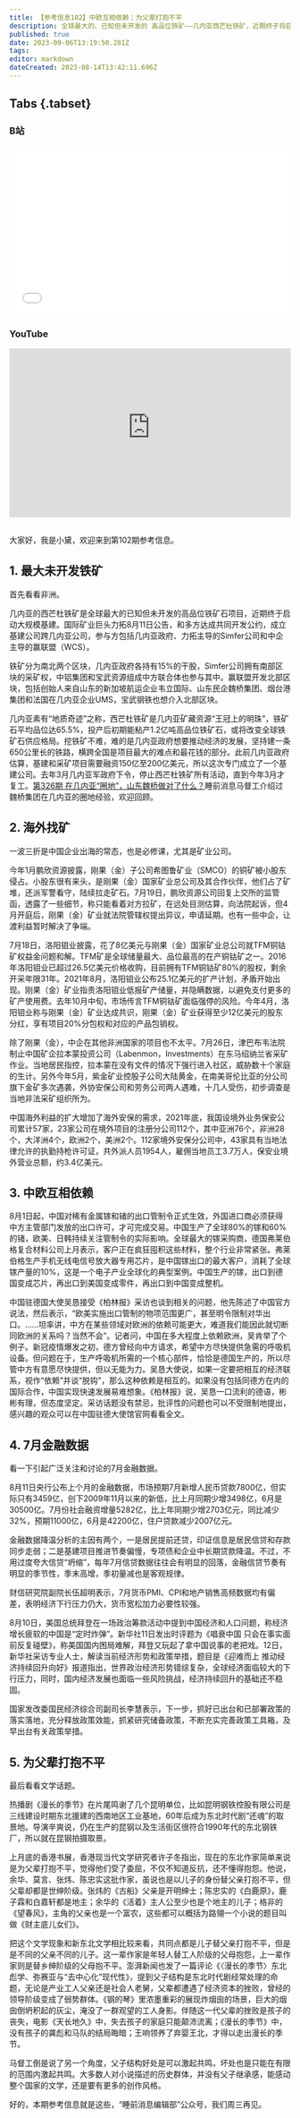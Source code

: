 ```yaml
---
title: 【参考信息102】中欧互相依赖；为父辈打抱不平
description: 全球最大的、已知但未开发的 高品位铁矿——几内亚西芒杜铁矿，近期终于将启动大规模基建，力拓宣布和多方达成共同开发公约。这个铁矿的南北矿区中企都深度参与其中。不过一波三折是中国企业出海的常态，也是必修课。中国驻德国大使吴恳近日接受《柏林报》采访，内容很丰富，话题没有禁忌。《漫长的季节》在昆明钢铁取景，这是三线建设时期东北援建的西南地区工业基地。许子东评价新东北文学：这一辈作家是年轻人替工人阶级的父母抱怨。
published: true
date: 2023-09-06T13:19:50.281Z
tags: 
editor: markdown
dateCreated: 2023-08-14T13:42:11.696Z
---
```


## Tabs {.tabset}
### B站
<div style="position: relative; padding: 30% 45%;">
<iframe style="position: absolute; width: 100%; height: 100%; left: 0; top: 0;" src="//player.bilibili.com/player.html?&bvid=BV1Vr4y1d7As&page=1&as_wide=1&high_quality=1&danmaku=1&autoplay=0" scrolling="no" border="0" frameborder="no" framespacing="0" allowfullscreen="true"></iframe>
</div>

### YouTube
<div style="position: relative; padding: 30% 45%;">
<iframe style="position: absolute; top: 0; left: 0; width: 100%; height: 100%;" src="https://www.youtube-nocookie.com/embed/YouTubeVID" title="YouTube video player" frameborder="0" allow="accelerometer; autoplay; clipboard-write; encrypted-media; gyroscope; picture-in-picture" allowfullscreen></iframe>
</div>

## 

大家好，我是小黛，欢迎来到第102期参考信息。

## 1. 最大未开发铁矿

首先看看非洲。

几内亚的西芒杜铁矿是全球最大的已知但未开发的高品位铁矿石项目，近期终于启动大规模基建。国际矿业巨头力拓8月11日公告，和多方达成共同开发公约，成立基建公司跨几内亚公司，参与方包括几内亚政府、力拓主导的Simfer公司和中企主导的赢联盟（WCS）。

铁矿分为南北两个区块，几内亚政府各持有15%的干股，Simfer公司拥有南部区块的采矿权，中铝集团和宝武资源组成中方联合体也参与其中。赢联盟开发北部区块，包括创始人来自山东的新加坡航运企业韦立国际、山东民企魏桥集团、烟台港集团和法国在几内亚企业UMS，宝武钢铁也想介入北部区块。

几内亚素有“地质奇迹”之称，西芒杜铁矿是几内亚矿藏资源“王冠上的明珠”，铁矿石平均品位达65.5%，投产后初期能粘产1.2亿吨高品位铁矿石，或将改变全球铁矿石供应格局。挖铁矿不难，难的是几内亚政府想要推动经济的发展，坚持建一条650公里长的铁路，横跨全国是项目最大的难点和最花钱的部分。此前几内亚政府估算，基建和采矿项目需要融资150亿至200亿美元，所以这次专门成立了一个基建公司。去年3月几内亚军政府下令，停止西芒杜铁矿所有活动，直到今年3月才复工。[第326期 在几内亚“圈地”，山东魏桥做对了什么？](https://archive.bedtime.news/zh/main/301-400/326)睡前消息马督工介绍过魏桥集团在几内亚的圈地经验，欢迎回顾。

## 2. 海外找矿

一波三折是中国企业出海的常态，也是必修课，尤其是矿业公司。

今年1月鹏欣资源披露，刚果（金）子公司希图鲁矿业（SMCO）的铜矿被小股东侵占。小股东很有来头，是刚果（金）国家矿业总公司及其合作伙伴，他们占了矿堆，还派军警看守，陆续拉走矿石。7月19日，鹏欣资源公司回复上交所的监管函，透露了一些细节，称只能看着对方拉矿，在远处目测估算，向法院起诉，但4月开庭后，刚果（金）矿业就法院管辖权提出异议，申请延期。也有一些中企，让渡利益暂时解决了争端。

7月18日，洛阳钼业披露，花了8亿美元与刚果（金）国家矿业总公司就TFM铜钴矿权益金问题和解。TFM矿是全球储量最大、品位最高的在产铜钴矿之一。2016年洛阳钼业已超过26.5亿美元价格收购，目前拥有TFM铜钴矿80%的股权，剩余开采年限31年。2021年8月，洛阳钼业公布25.1亿美元的扩产计划，矛盾开始出现。刚果（金）矿业指责洛阳钼业低报矿产储量，并隐瞒数据，以避免支付更多的矿产使用费。去年10月中旬，市场传言TFM铜钴矿面临强停的风险。今年4月，洛阳钼业称与刚果（金）矿业达成共识，刚果（金）矿业获得至少12亿美元的股东分红，享有项目20%分包权和对应的产品包销权。

除了刚果（金），中企在其他非洲国家的项目也不太平。7月26日，津巴布韦法院制止中国矿企拉本蒙投资公司（Labenmon，Investments）在东马绍纳兰省采矿作业。当地居民指控，拉本蒙在没有文件的情况下强行进入社区，威胁数十个家庭的生计。另外今年5月，紫金矿业控股子公司大陆黄金，在南美哥伦比亚的分公司旗下金矿多次遇袭，外协安保公司和劳务公司两人遇难，十几人受伤，初步调查是当地非法采矿组织所为。

中国海外利益的扩大增加了海外安保的需求，2021年底，我国设境外业务保安公司累计57家，23家公司在境外项目的注册分公司112个，其中亚洲76个，非洲28个，大洋洲4个，欧洲2个，美洲2个。112家境外安保分公司中，43家具有当地法律允许的执勤持枪许可证，共外派人员1954人，雇佣当地员工3.7万人，保安业境外营业总额，约3.4亿美元。

## 3. 中欧互相依赖

8月1日起，中国对稀有金属镓和锗的出口管制令正式生效，外国进口商必须获得中方主管部门发放的出口许可，才可完成交易。中国生产了全球80%的镓和60%的锗，欧美、日韩持续关注管制令的实际影响。全球最大的镓采购商，德国弗莱伯格复合材料公司上月表示，客户正在疯狂囤积这些材料，整个行业非常紧张。弗莱伯格生产手机无线电信号放大器专用芯片，是中国镓出口的最大客户，消耗了全球镓产量的10%，这是一个电子产业全球化的典型案例。中国生产的镓，出口到德国变成芯片，再出口到美国变成零件，再出口到中国变成整机。

中国驻德国大使吴恳接受《柏林报》采访也谈到相关的问题，他先陈述了中国官方说法，然后表示，“欧美实施出口管制的物项范围更广，甚至明令限制对华出口。......坦率讲，中方在某些领域对欧洲的依赖可能更大，难道我们能因此就切断同欧洲的关系吗？当然不会”。记者问，中国在多大程度上依赖欧洲，吴肯举了个例子。新冠疫情爆发之初，德方曾经向中方请求，希望中方尽快提供急需的呼吸机设备。但问题在于，生产呼吸机所需的一个核心部件，恰恰是德国生产的，所以尽管中方有意愿尽快提供，但以无能为力。吴恳大使说，如果一定要把相互的经济联系，视作“依赖”并谈“脱钩”，那么这种依赖是相互的。如果没有包括同德方在内的国际合作，中国实现快速发展易难想象。《柏林报》说，吴恳一口流利的德语，彬彬有理，但态度坚定。采访话题没有禁忌，批评性的问题也可以不受限制地提出，感兴趣的观众可以在中国驻德大使馆官网看看全文。

## 4. 7月金融数据

看一下引起广泛关注和讨论的7月金融数据。

8月11日央行公布上个月的金融数据，市场预期7月新增人民币贷款7800亿，但实际只有3459亿，创下2009年11月以来的新低，比上月同期少增3498亿，6月是30500亿。7月份社会融资增量5282亿，比上年同期少增2703亿元，同比减少32%，预期11000亿，6月是42200亿，住户贷款减少2007亿元。

金融数据降温分析的主因有两个，一是居民提前还贷，印证信息是居民信贷和存款同步走弱；二是基建项目推进节奏偏慢，专项债和企业中长期贷款降温。不过，不用过度夸大信贷“坍缩”，每年7月信贷数据往往会有明显的回落，金融信贷节奏有明显的季节性，季末高增，季初量减也是客观规律。

财信研究院副院长伍超明表示，7月货币PMI、CPI和地产销售高频数据均有偏差，表明经济下行压力仍大，货币宽松加力必要性较强。

8月10日，美国总统拜登在一场政治筹款活动中提到中国经济和人口问题，称经济增长疲软的中国是“定时炸弹”。新华社11日发出时评题为《唱衰中国 只会在事实面前反复碰壁》，称美国国内困局难解，拜登又玩起了拿中国说事的老把戏。12日，新华社采访专业人士，解读当前经济形势和政策举措，题目是《迎难而上 推动经济持续回升向好》报道指出，世界政治经济形势错综复杂，全球经济面临较大的下行压力，同时，国内经济发展也面临一些风险挑战，经济持续回升的基础还不稳固。

国家发改委国民经济综合司副司长李慧表示，下一步，抓好已出台和已部署政策的落实落地，充分释放政策效能，抓紧研究储备政策，不断充实完善政策工具箱，及早出台有关政策举措。

## 5. 为父辈打抱不平

最后看看文学话题。

热播剧《漫长的季节》在片尾鸣谢了几个昆明单位，比如昆明钢铁控股有限公司是三线建设时期东北援建的西南地区工业基地，60年后成为东北时代剧“还魂”的取景地。导演辛爽说，仍在生产的昆钢以及生活街区很符合1990年代的东北钢铁厂，所以就在昆钢拍摄取景。

上月底的香港书展，香港现当代文学研究者许子冬指出，现在的东北作家简单来说是为父辈打抱不平，觉得他们受了委屈，不仅不知道反抗，还不懂得抱怨。他说，余华、莫言、张炜、陈忠实这批作家，虽说也是以儿子的身份替父亲打抱不平，但父辈却都是世绅阶级。张炜的《古船》父亲是开明绅士；陈忠实的《白鹿原》，鹿子霖和白嘉轩都是地主；余华的《活着》主人公至少也是个地主的儿子；格非的《望春风》，主角的父亲也是一个富农，这些都可以概括为路翎一个小说的题目叫做《财主底儿女们》。

把这个文学现象和新东北文学相比较来看，共同点都是儿子替父亲打抱不平，但是是不同的父亲不同的儿子。这一辈作家是年轻人替工人阶级的父母抱怨，上一辈作家则是替乡绅阶级的父母抱不平。澎湃新闻也发了一篇评论《〈漫长的季节〉东北彪学、弥赛亚与“去中心化”现代性》，提到父子结构是东北时代剧经常处理的命题，无论是产业工人父亲还是社会人老舅，父辈都遭遇了经济资本的挫败，曾经的领导阶级变成了弱势群体。《钢的琴》里浓墨重彩的展现炸烟囱的场景，巨大的烟囱倒坍积起的灰尘，淹没了一群观望的工人身影。伴随这一代父辈的挫败是孩子的丧失，电影《天长地久》中，失去孩子的家庭只能颠沛流离；《漫长的季节》中，没有孩子的龚彪和马队的结局晦暗；王响领养了弃婴王北，才得以走出漫长的季节。

马督工倒是说了另一个角度，父子结构好处是可以激起共鸣，坏处也是只能在有限的范围内激起共鸣。大多数人对小说描述的历史群体，并没有父子继承感，能感动整个国家的文学，还是要有更多的创作风格。

好的，本期参考信息就是这些，“睡前消息编辑部”公众号，我们周三再见。



